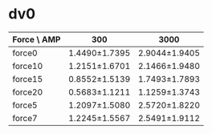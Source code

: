 # dv0
| Force \ AMP | 300 | 3000 |
|-------------|---------|---------|
| force0      | 1.4490±1.7395 | 2.9044±1.9405 |
| force10     | 1.2151±1.6701 | 2.1466±1.9480 |
| force15     | 0.8552±1.5139 | 1.7493±1.7893 |
| force20     | 0.5683±1.1211 | 1.1259±1.3743 |
| force5      | 1.2097±1.5080 | 2.5720±1.8220 |
| force7      | 1.2245±1.5567 | 2.5491±1.9112 |


